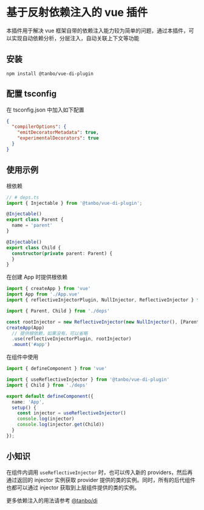 基于反射依赖注入的 vue 插件
=============================
本插件用于解决 vue 框架自带的依赖注入能力较为简单的问题，通过本插件，可以实现自动依赖分析，分层注入，自动关联上下文等功能

## 安装
```
npm install @tanbo/vue-di-plugin
```

## 配置 tsconfig

在 tsconfig.json 中加入如下配置
```json
{
  "compilerOptions": {
    "emitDecoratorMetadata": true,
    "experimentalDecorators": true
  }
}
```

## 使用示例

根依赖
```typescript
// # deps.ts
import { Injectable } from '@tanbo/vue-di-plugin';

@Injectable()
export class Parent {
  name = 'parent'
}

@Injectable()
export class Child {
  constructor(private parent: Parent) {
  }
}
```
在创建 App 时提供根依赖

```typescript
import { createApp } from 'vue'
import App from './App.vue'
import { reflectiveInjectorPlugin, NullInjector, ReflectiveInjector } from '@tanbo/vue-di-plugin';

import { Parent, Child } from './deps'

const rootInjector = new ReflectiveInjector(new NullInjector(), [Parent, Child])
createApp(App)
  // 提供根依赖，如果没有，可以省略
  .use(reflectiveInjectorPlugin, rootInjector)
  .mount('#app')
```
在组件中使用
```typescript
import { defineComponent } from 'vue'

import { useReflectiveInjector } from '@tanbo/vue-di-plugin'
import { Child } from './deps'

export default defineComponent({
  name: 'App',
  setup() {
    const injector = useReflectiveInjector()
    console.log(injector)
    console.log(injector.get(Child))
  }
});
```

## 小知识

在组件内调用 `useReflectiveInjector` 时，也可以传入新的 providers，然后再通过返回的 injector 实例获取 provider 提供的类的实例。同时，所有的后代组件也都可以通过 injector 获取到上层组件提供的类的实例。

更多依赖注入的用法请参考 [@tanbo/di](https://github.com/tbhuabi/di)
